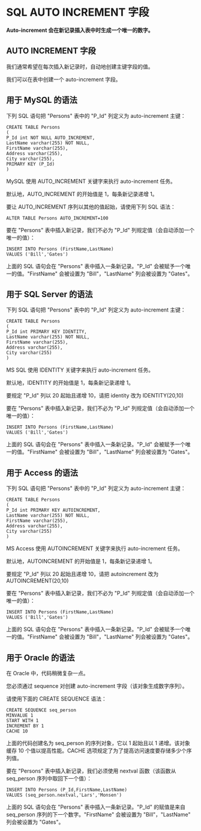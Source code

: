 
# SQL AUTO INCREMENT 字段




**Auto-increment 会在新记录插入表中时生成一个唯一的数字。**

## AUTO INCREMENT 字段

我们通常希望在每次插入新记录时，自动地创建主键字段的值。

我们可以在表中创建一个 auto-increment 字段。

## 用于 MySQL 的语法

下列 SQL 语句把 "Persons" 表中的 "P_Id" 列定义为 auto-increment 主键：

```
CREATE TABLE Persons
(
P_Id int NOT NULL AUTO_INCREMENT,
LastName varchar(255) NOT NULL,
FirstName varchar(255),
Address varchar(255),
City varchar(255),
PRIMARY KEY (P_Id)
)

```

MySQL 使用 AUTO_INCREMENT 关键字来执行 auto-increment 任务。

默认地，AUTO_INCREMENT 的开始值是 1，每条新记录递增 1。

要让 AUTO_INCREMENT 序列以其他的值起始，请使用下列 SQL 语法：

```
ALTER TABLE Persons AUTO_INCREMENT=100
```

要在 "Persons" 表中插入新记录，我们不必为 "P_Id" 列规定值（会自动添加一个唯一的值）：

```
INSERT INTO Persons (FirstName,LastName)
VALUES ('Bill','Gates')

```

上面的 SQL 语句会在 "Persons" 表中插入一条新记录。"P_Id" 会被赋予一个唯一的值。"FirstName" 会被设置为 "Bill"，"LastName" 列会被设置为 "Gates"。

## 用于 SQL Server 的语法

下列 SQL 语句把 "Persons" 表中的 "P_Id" 列定义为 auto-increment 主键：

```
CREATE TABLE Persons
(
P_Id int PRIMARY KEY IDENTITY,
LastName varchar(255) NOT NULL,
FirstName varchar(255),
Address varchar(255),
City varchar(255)
)

```

MS SQL 使用 IDENTITY 关键字来执行 auto-increment 任务。

默认地，IDENTITY 的开始值是 1，每条新记录递增 1。

要规定 "P_Id" 列以 20 起始且递增 10，请把 identity 改为 IDENTITY(20,10)

要在 "Persons" 表中插入新记录，我们不必为 "P_Id" 列规定值（会自动添加一个唯一的值）：

```
INSERT INTO Persons (FirstName,LastName)
VALUES ('Bill','Gates')

```

上面的 SQL 语句会在 "Persons" 表中插入一条新记录。"P_Id" 会被赋予一个唯一的值。"FirstName" 会被设置为 "Bill"，"LastName" 列会被设置为 "Gates"。

## 用于 Access 的语法

下列 SQL 语句把 "Persons" 表中的 "P_Id" 列定义为 auto-increment 主键：

```
CREATE TABLE Persons
(
P_Id int PRIMARY KEY AUTOINCREMENT,
LastName varchar(255) NOT NULL,
FirstName varchar(255),
Address varchar(255),
City varchar(255)
)

```

MS Access 使用 AUTOINCREMENT 关键字来执行 auto-increment 任务。

默认地，AUTOINCREMENT 的开始值是 1，每条新记录递增 1。

要规定 "P_Id" 列以 20 起始且递增 10，请把 autoincrement 改为 AUTOINCREMENT(20,10)

要在 "Persons" 表中插入新记录，我们不必为 "P_Id" 列规定值（会自动添加一个唯一的值）：

```
INSERT INTO Persons (FirstName,LastName)
VALUES ('Bill','Gates')

```

上面的 SQL 语句会在 "Persons" 表中插入一条新记录。"P_Id" 会被赋予一个唯一的值。"FirstName" 会被设置为 "Bill"，"LastName" 列会被设置为 "Gates"。

## 用于 Oracle 的语法

在 Oracle 中，代码稍微复杂一点。

您必须通过 sequence 对创建 auto-increment 字段（该对象生成数字序列）。

请使用下面的 CREATE SEQUENCE 语法：

```
CREATE SEQUENCE seq_person
MINVALUE 1
START WITH 1
INCREMENT BY 1
CACHE 10

```

上面的代码创建名为 seq_person 的序列对象，它以 1 起始且以 1 递增。该对象缓存 10 个值以提高性能。CACHE 选项规定了为了提高访问速度要存储多少个序列值。

要在 "Persons" 表中插入新记录，我们必须使用 nextval 函数（该函数从 seq_person 序列中取回下一个值）：

```
INSERT INTO Persons (P_Id,FirstName,LastName)
VALUES (seq_person.nextval,'Lars','Monsen')

```

上面的 SQL 语句会在 "Persons" 表中插入一条新记录。"P_Id" 的赋值是来自 seq_person 序列的下一个数字。"FirstName" 会被设置为 "Bill"，"LastName" 列会被设置为 "Gates"。




